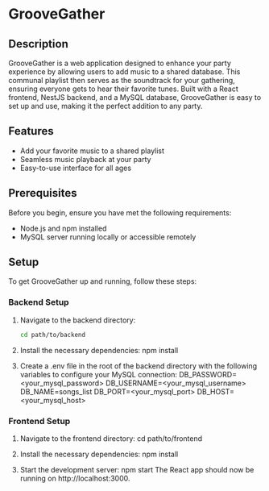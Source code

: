 # GrooveGather

## Description

GrooveGather is a web application designed to enhance your party experience by allowing users to add music to a shared database. This communal playlist then serves as the soundtrack for your gathering, ensuring everyone gets to hear their favorite tunes. Built with a React frontend, NestJS backend, and a MySQL database, GrooveGather is easy to set up and use, making it the perfect addition to any party.

## Features

- Add your favorite music to a shared playlist
- Seamless music playback at your party
- Easy-to-use interface for all ages

## Prerequisites

Before you begin, ensure you have met the following requirements:

- Node.js and npm installed
- MySQL server running locally or accessible remotely

## Setup

To get GrooveGather up and running, follow these steps:

### Backend Setup

1. Navigate to the backend directory:
   ```bash
   cd path/to/backend
   
1. Install the necessary dependencies:
npm install

2. Create a .env file in the root of the backend directory with the following variables to configure your MySQL connection:
DB_PASSWORD=<your_mysql_password>
DB_USERNAME=<your_mysql_username>
DB_NAME=songs_list
DB_PORT=<your_mysql_port>
DB_HOST=<your_mysql_host>

### Frontend Setup

1. Navigate to the frontend directory:
cd path/to/frontend

2. Install the necessary dependencies:
npm install

3. Start the development server:
npm start
The React app should now be running on http://localhost:3000.


